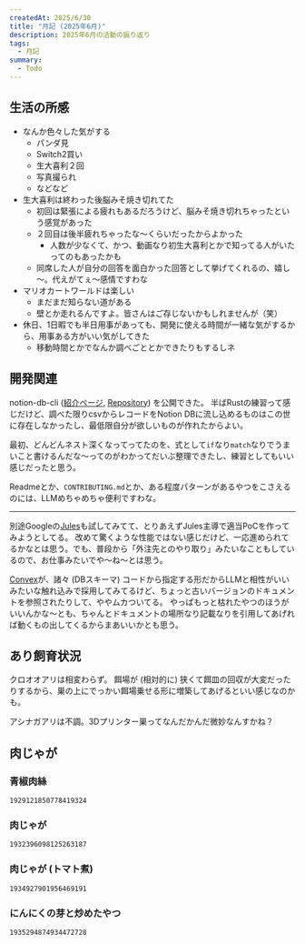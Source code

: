 ```yaml
---
createdAt: 2025/6/30
title: "月記 (2025年6月)"
description: 2025年6月の活動の振り返り
tags: 
  - 月記
summary:
  - Todo
---
```


## 生活の所感

* なんか色々した気がする
  * パンダ見
  * Switch2買い
  * 生大喜利２回
  * 写真撮られ
  * などなど
* 生大喜利は終わった後脳みそ焼き切れてた
  * 初回は緊張による疲れもあるだろうけど、脳みそ焼き切れちゃったという感覚があった
  * ２回目は後半疲れちゃったな～くらいだったからよかった
    * 人数が少なくて、かつ、動画なり初生大喜利とかで知ってる人がいたってのもあったかも
  * 同席した人が自分の回答を面白かった回答として挙げてくれるの、嬉し～。代えがてぇ〜感情ですわな
* マリオカートワールドは楽しい
  * まだまだ知らない道がある
  * 壁とか走れるんですよ。皆さんはご存じないかもしれませんが（笑）
* 休日、1日暇でも半日用事があっても、開発に使える時間が一緒な気がするから、用事ある方がいい気がしてきた
  * 移動時間とかでなんか調べごととかできたりもするしネ

## 開発関連

notion-db-cli ([紹介ページ](https://jonnity.com/work/notion-db-cli/), [Repository](https://github.com/jonnity/notion-db-cli)) を公開できた。
半ばRustの練習って感じだけど、調べた限りcsvからレコードをNotion DBに流し込めるものはこの世に存在しなかったし、最低限自分が欲しいものが作れたからよい。

最初、どんどんネスト深くなってってたのを、式として`if`なり`match`なりでうまいこと書けるんだな～ってのがわかってだいぶ整理できたし、練習としてもいい感じだったと思う。

Readmeとか、`CONTRIBUTING.md`とか、ある程度パターンがあるやつをこさえるのには、LLMめちゃめちゃ便利ですわな。

---

別途Googleの[Jules](https://jules.google.com)も試してみてて、とりあえずJules主導で適当PoCを作ってみようとしてる。
改めて驚くような性能ではない感じだけど、一応進められてるかなとは思う。でも、普段から「外注先とのやり取り」みたいなこともしているので、お仕事みたいでや～ね～とは思う。

[Convex](https://www.convex.dev)が、諸々 (DBスキーマ) コードから指定する形だからLLMと相性がいいみたいな触れ込みで採用してみてるけど、ちょっと古いバージョンのドキュメントを参照されたりして、ややムカついてる。
やっぱもっと枯れたやつのほうがいいんかな～とも、ちゃんとドキュメントの場所なり記載なりを引用してあげれば動くもの出してくるからまあいいかとも思う。

## あり飼育状況

クロオオアリは相変わらず。
餌場が (相対的に) 狭くて餌皿の回収が大変だったりするから、巣の上にでっかい餌場乗せる形に増築してあげるといい感じなのかも。

アシナガアリは不調。3Dプリンター巣ってなんだかんだ微妙なんすかね？

## 肉じゃが

### 青椒肉絲

```twitter
1929121850778419324
```

### 肉じゃが

```twitter
1932396098125263187
```

### 肉じゃが (トマト煮)

```twitter
1934927901956469191
```

### にんにくの芽と炒めたやつ

```twitter
1935294874934472728
```